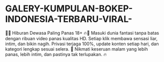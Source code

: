 # GALERY-KUMPULAN-BOKEP-INDONESIA-TERBARU-VIRAL-
🔞🔥 Hiburan Dewasa Paling Panas 18+ 🔥💋 Masuki dunia fantasi tanpa batas dengan ribuan video panas kualitas HD. Setiap klik membawa sensasi liar, intim, dan bikin nagih. Privasi terjaga 100%, update konten setiap hari, dan kategori lengkap sesuai selera.  💋 Nikmati keseruan malam yang lebih panas, lebih intim, dan pastinya tak terlupakan. 🔥
